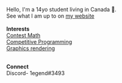 Hello, I'm a 14yo student living in Canada 🍁.<br>
See what I am up to on <a href = "https://1egend.github.io">my website</a><br><br>
<b>Interests</b>
<br>
<a href = "https://artofproblemsolving.com/community/user/IQ_Infinity">Contest Math</a><br>
<a href = "https://codeforces.com/profile/1egend">Competitive Programming</a><br>
<a href = "https://www.shadertoy.com/user/IAmLegend">Graphics rendering</a><br><br>

**Connect**<br>
Discord- 1egend#3493
